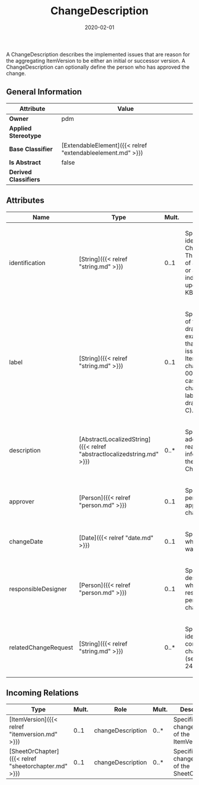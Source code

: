 ﻿---
title: ChangeDescription
toc: false
type: specs
date: "2020-02-01"
draft: false
specification: VEC
version: 1.2.0
documentType: "Recommendation"
elementType: Class
classes:
  - ChangeDescription
menu_name: vec-1.2.0
---
<p> A ChangeDescription describes the implemented issues that are reason for the aggregating ItemVersion to be either an initial or successor version. A ChangeDescription can optionally define the person who has approved the change.      </p>

## General Information

| Attribute               | Value |
|-------------------------|-------|
| **Owner**               | pdm |
| **Applied Stereotype**  |   |
| **Base Classifier**     | [ExtendableElement]({{< relref "extendableelement.md" >}})<br/>  |
| **Is Abstract**         | false |
| **Derived Classifiers** |   |

## Attributes
|  Name  |  Type  |  Mult.  |  Description  |  Owning Classifier  |
|--------|--------|---------|---------------|--------------|
|identification | [String]({{< relref "string.md" >}}) | 0..1 | <p> Specifies an identifier for the ChangeDescription. This can be the ID of a change order or an ID which indicates model upgrading. (see KBLFRM-249)      </p> | [ChangeDescription]({{< relref "changedescription.md" >}}) |
|label | [String]({{< relref "string.md" >}}) | 0..1 | <p> Specifies the label of the change on a drawing for example. If more than one change is issued with one ItemVersion (e.g. change 0001, 0002), in some cases the different changes are labelled on the drawing (e.g. A, B, C).      </p> | [ChangeDescription]({{< relref "changedescription.md" >}}) |
|description | [AbstractLocalizedString]({{< relref "abstractlocalizedstring.md" >}}) | 0..* | <p>Specifies additional, human readable, information about the ChangeDescription. </p> | [ChangeDescription]({{< relref "changedescription.md" >}}) |
|approver | [Person]({{< relref "person.md" >}}) | 0..1 | <p> Specifies the person who has approved the change.      </p> | [ChangeDescription]({{< relref "changedescription.md" >}}) |
|changeDate | [Date]({{< relref "date.md" >}}) | 0..1 | <p> Specifies the date when the change was performed.      </p> | [ChangeDescription]({{< relref "changedescription.md" >}}) |
|responsibleDesigner | [Person]({{< relref "person.md" >}}) | 0..1 | <p>Specifies the design engineer who is/was responsible to perform the change. </p> | [ChangeDescription]({{< relref "changedescription.md" >}}) |
|relatedChangeRequest | [String]({{< relref "string.md" >}}) | 0..* | <p> Specifies the identification of a corresponding change request. (see KBLFRM-249)      </p> | [ChangeDescription]({{< relref "changedescription.md" >}}) |

##  Incoming Relations
|    Type  |   Mult.  |   Role    |   Mult.   |   Description  |
|----------|----------|-----------|-----------|----------------|
| [ItemVersion]({{< relref "itemversion.md" >}}) | 0..1 | changeDescription | 0..* | Specifies the change history of the ItemVersion. |
| [SheetOrChapter]({{< relref "sheetorchapter.md" >}}) | 0..1 | changeDescription | 0..* | Specifies the change history of the SheetOrChapter. |
